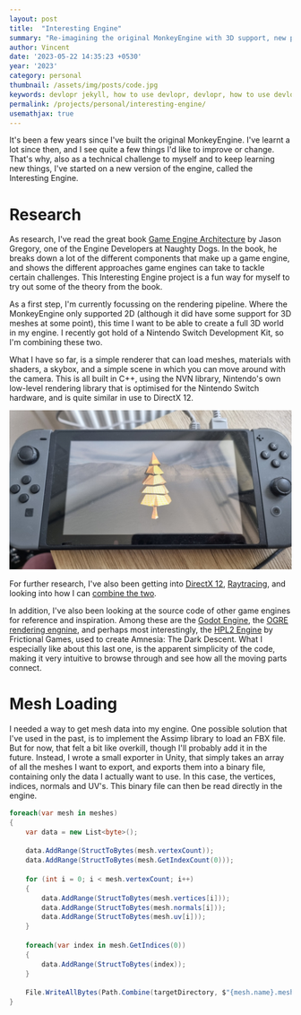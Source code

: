 ```yaml
---
layout: post
title:  "Interesting Engine"
summary: "Re-imagining the original MonkeyEngine with 3D support, new platforms and a brand new codebase, based on everything I've learned since."
author: Vincent
date: '2023-05-22 14:35:23 +0530'
year: '2023'
category: personal
thumbnail: /assets/img/posts/code.jpg
keywords: devlopr jekyll, how to use devlopr, devlopr, how to use devlopr-jekyll, devlopr-jekyll tutorial,best jekyll themes
permalink: /projects/personal/interesting-engine/
usemathjax: true
---
```



It's been a few years since I've built the original MonkeyEngine. I've learnt a lot since then, and I see quite a few things I'd like to improve or change. That's why, also as a technical challenge to myself and to keep learning new things, I've started on a new version of the engine, called the Interesting Engine. 

# Research

As research, I've read the great book [Game Engine Architecture](https://www.gameenginebook.com/) by Jason Gregory, one of the Engine Developers at Naughty Dogs. In the book, he breaks down a lot of the different components that make up a game engine, and shows the different approaches game engines can take to tackle certain challenges. This Interesting Engine project is a fun way for myself to try out some of the theory from the book.

As a first step, I'm currently focussing on the rendering pipeline. Where the MonkeyEngine only supported 2D (although it did have some support for 3D meshes at some point), this time I want to be able to create a full 3D world in my engine. I recently got hold of a Nintendo Switch Development Kit, so I'm combining these two.

What I have so far, is a simple renderer that can load meshes, materials with shaders, a skybox, and a simple scene in which you can move around with the camera. This is all built in C++, using the NVN library, Nintendo's own low-level rendering library that is optimised for the Nintendo Switch hardware, and is quite similar in use to DirectX 12. 

<img src="/assets/img/posts/trialsofaswitch.jpg" class="img-fluid">

For further research, I've also been getting into [DirectX 12](https://www.3dgep.com/learning-directx-12-1/), [Raytracing](https://raytracing.github.io/), and looking into how I can [combine the two](https://developer.nvidia.com/rtx/raytracing/dxr/dx12-raytracing-tutorial-part-1). 

In addition, I've also been looking at the source code of other game engines for reference and inspiration. Among these are the [Godot Engine](https://github.com/godotengine/godot), the [OGRE rendering engnine](https://github.com/OGRECave/ogre), and perhaps most interestingly, the [HPL2 Engine](https://github.com/FrictionalGames/AmnesiaTheDarkDescent) by Frictional Games, used to create Amnesia: The Dark Descent. What I especially like about this last one, is the apparent simplicity of the code, making it very intuitive to browse through and see how all the moving parts connect.

# Mesh Loading

I needed a way to get mesh data into my engine. One possible solution that I've used in the past, is to implement the Assimp library to load an FBX file. But for now, that felt a bit like overkill, though I'll probably add it in the future. Instead, I wrote a small exporter in Unity, that simply takes an array of all the meshes I want to export, and exports them into a binary file, containing only the data I actually want to use. In this case, the vertices, indices, normals and UV's. This binary file can then be read directly in the engine.

```c#
foreach(var mesh in meshes)
{
    var data = new List<byte>();

    data.AddRange(StructToBytes(mesh.vertexCount));
    data.AddRange(StructToBytes(mesh.GetIndexCount(0)));

    for (int i = 0; i < mesh.vertexCount; i++)
    {
        data.AddRange(StructToBytes(mesh.vertices[i]));
        data.AddRange(StructToBytes(mesh.normals[i]));
        data.AddRange(StructToBytes(mesh.uv[i]));
    }
    
    foreach(var index in mesh.GetIndices(0))
    {
        data.AddRange(StructToBytes(index));
    }

    File.WriteAllBytes(Path.Combine(targetDirectory, $"{mesh.name}.mesh"), data.ToArray());
}
```

